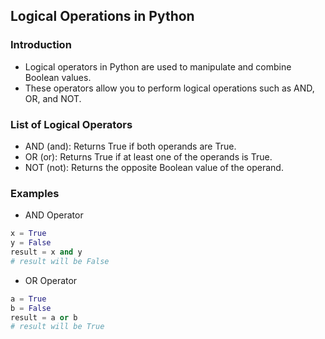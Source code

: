 Logical Operations in Python
-----------------------------
### Introduction
* Logical operators in Python are used to manipulate and combine Boolean values. 
* These operators allow you to perform logical operations such as AND, OR, and NOT.

### List of Logical Operators
* AND (and): Returns True if both operands are True.
* OR (or): Returns True if at least one of the operands is True.
* NOT (not): Returns the opposite Boolean value of the operand.

### Examples
* AND Operator
```py
x = True
y = False
result = x and y
# result will be False
```

* OR Operator
```py
a = True
b = False
result = a or b
# result will be True
```